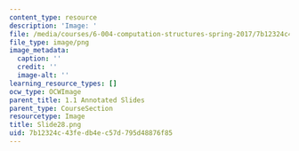 ```yaml
---
content_type: resource
description: 'Image: '
file: /media/courses/6-004-computation-structures-spring-2017/7b12324c43fedb4ec57d795d48876f85_Slide28.png
file_type: image/png
image_metadata:
  caption: ''
  credit: ''
  image-alt: ''
learning_resource_types: []
ocw_type: OCWImage
parent_title: 1.1 Annotated Slides
parent_type: CourseSection
resourcetype: Image
title: Slide28.png
uid: 7b12324c-43fe-db4e-c57d-795d48876f85
---
```

